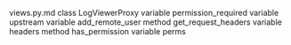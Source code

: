 views.py.md
class LogViewerProxy
	variable permission_required
	variable upstream
	variable add_remote_user
	method get_request_headers
		variable headers
	method has_permission
		variable perms
